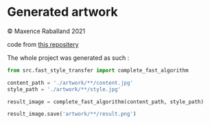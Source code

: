# Generated artwork

&copy; Maxence Raballand 2021

code from [this repositery](https://github.com/maxencerb/Style_transfer_tensorflow)

The whole project was generated as such :

```python
from src.fast_style_transfer import complete_fast_algorithm

content_path = './artwork/**/content.jpg'
style_path = './artwork/**/style.jpg'

result_image = complete_fast_algorithm(content_path, style_path)

result_image.save('artwork/**/result.png')
```
